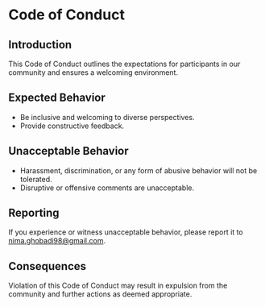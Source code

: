 # Code of Conduct

## Introduction
This Code of Conduct outlines the expectations for participants in our community and ensures a welcoming environment.

## Expected Behavior
- Be inclusive and welcoming to diverse perspectives.
- Provide constructive feedback.

## Unacceptable Behavior
- Harassment, discrimination, or any form of abusive behavior will not be tolerated.
- Disruptive or offensive comments are unacceptable.

## Reporting
If you experience or witness unacceptable behavior, please report it to nima.ghobadi98@gmail.com.

## Consequences
Violation of this Code of Conduct may result in expulsion from the community and further actions as deemed appropriate.
